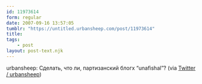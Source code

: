 ```yaml
---
id: 11973614
form: regular
date: 2007-09-16 13:57:05
tumblr: "https://untitled.urbansheep.com/post/11973614"
title:
tags:
    - post
layout: post-text.njk
---
```


<p>urbansheep: Сделать, что ли, партизанский блогх &ldquo;unafishal&rdquo;? (via <a href="http://twitter.com/urbansheep/statuses/272064132">Twitter / urbansheep</a>)</p>

